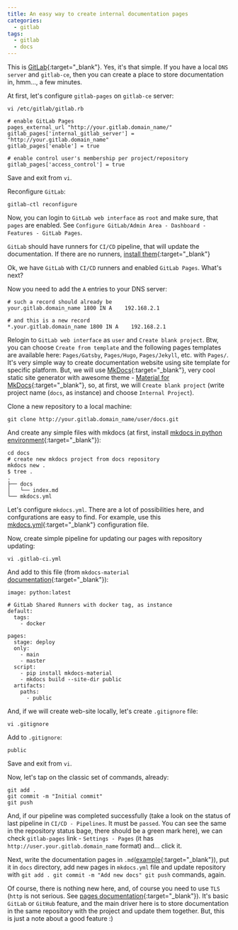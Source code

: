 ```yaml
---
title: An easy way to create internal documentation pages
categories:
  - gitlab
tags:
  - gitlab
  - docs
---
```

This is [GitLab](https://about.gitlab.com/install/){:target="_blank"}. Yes, it's that simple.
If you have a local `DNS server` and `gitlab-ce`, then you can create a place to store documentation in, hmm..., a few minutes.

At first, let's configure `gitlab-pages` on `gitlab-ce` server:
```text
vi /etc/gitlab/gitlab.rb
```
```text
# enable GitLab Pages
pages_external_url "http://your.gitlab.domain_name/"
gitlab_pages['internal_gitlab_server'] = "http://your.gitlab.domain_name"
gitlab_pages['enable'] = true

# enable control user's membership per project/repository
gitlab_pages['access_control'] = true
```
Save and exit from `vi`.

Reconfigure `GitLab`:
```text
gitlab-ctl reconfigure
```

Now, you can login to `GitLab web interface` as `root` and make sure, that `pages` are enabled. See `Configure GitLab/Admin Area - Dashboard - Features - GitLab Pages`.

`GitLab` should have runners for `CI/CD` pipeline, that will update the documentation. If there are no runners, [install them](https://docs.gitlab.com/runner/install/){:target="_blank"}

Ok, we have `GitLab` with `CI/CD` runners and enabled `GitLab Pages`. What's next?

Now you need to add the `A` entries to your DNS server:
```text
# such a record should already be
your.gitlab.domain_name 1800 IN A    192.168.2.1

# and this is a new record
*.your.gitlab.domain_name 1800 IN A    192.168.2.1
```

Relogin to `GitLab web interface` as `user` and `Create blank project`. Btw, you can choose `Create from template` and the following pages templates are available here: `Pages/Gatsby`, `Pages/Hugo`, `Pages/Jekyll`, etc. with `Pages/`. It's very simple way to create documentation website using site template for specific platform. But, we will use [MkDocs](https://www.mkdocs.org){:target="_blank"}, very cool static site generator with awesome theme - [Material for MkDocs](https://squidfunk.github.io/mkdocs-material/){:target="_blank"}, so, at first, we will `Create blank project` (write project name (`docs`, as instance) and choose `Internal Project`).

Clone a new repository to a local machine:
```text
git clone http://your.gitlab.domain_name/user/docs.git
```

And create any simple files with mkdocs (at first, install [mkdocs in python environment](https://squidfunk.github.io/mkdocs-material/getting-started/){:target="_blank"}):
```text
cd docs
# create new mkdocs project from docs repository
mkdocs new .
$ tree .
.
├── docs
│   └── index.md
└── mkdocs.yml
```

Let's configure `mkdocs.yml`. There are a lot of possibilities here, and confgurations are easy to find. For example, use this [mkdocs.yml](https://github.com/timeforplanb123/nornir_cli/blob/master/mkdocs.yml){:target="_blank"} configuration file.

Now, create simple pipeline for updating our pages with repository updating:
```text
vi .gitlab-ci.yml
```

And add to this file (from `mkdocs-material` [documentation](https://squidfunk.github.io/mkdocs-material/publishing-your-site/#gitlab-pages){:target="_blank"}):
```text
image: python:latest

# GitLab Shared Runners with docker tag, as instance
default:
  tags:
    - docker

pages:
  stage: deploy
  only:
    - main
    - master
  script:
    - pip install mkdocs-material
    - mkdocs build --site-dir public
  artifacts:
    paths:
      - public
```

And, if we will create web-site locally, let's create `.gitignore` file:
```text
vi .gitignore
```
Add to `.gitignore`:
```text
public
```

Save and exit from `vi`.

Now, let's tap on the classic set of commands, already:
```text
git add .
git commit -m "Initial commit"
git push
```

And, if our pipeline was completed successfully (take a look on the status of last pipeline in `CI/CD - Pipelines`. It must be `passed`. You can see the same in the repository status bage, there should be a green mark here), we can check `gitlab-pages` link - `Settings - Pages` (it has `http://user.your.gitlab.domain_name`  format) and... click it.

Next, write the documentation pages in `.md`([example](https://github.com/timeforplanb123/nornir_cli/tree/master/docs){:target="_blank"}), put it in `docs` directory, add new pages in `mkdocs.yml` file and update repository with `git add . git commit -m "Add new docs" git push` commands, again.

Of course, there is nothing new here, and, of course you need to use `TLS` (`http` is not serious. See [pages documentation](https://docs.gitlab.com/ee/administration/pages/){:target="_blank"}). It's basic `GitLab` or `GitHub` feature, and the main driver here is to store documentation in the same repository with the project and update them together. But, this is just a note about a good feature :)
